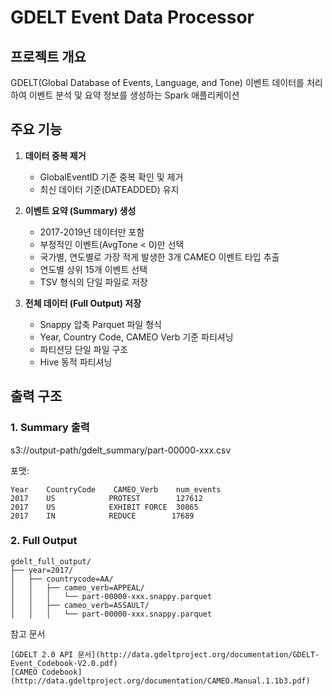 # GDELT Event Data Processor

## 프로젝트 개요
GDELT(Global Database of Events, Language, and Tone) 이벤트 데이터를 처리하여 이벤트 분석 및 요약 정보를 생성하는 Spark 애플리케이션

## 주요 기능
1. **데이터 중복 제거**
   - GlobalEventID 기준 중복 확인 및 제거
   - 최신 데이터 기준(DATEADDED) 유지

2. **이벤트 요약 (Summary) 생성**
   - 2017-2019년 데이터만 포함
   - 부정적인 이벤트(AvgTone < 0)만 선택
   - 국가별, 연도별로 가장 적게 발생한 3개 CAMEO 이벤트 타입 추출
   - 연도별 상위 15개 이벤트 선택
   - TSV 형식의 단일 파일로 저장

3. **전체 데이터 (Full Output) 저장**
   - Snappy 압축 Parquet 파일 형식
   - Year, Country Code, CAMEO Verb 기준 파티셔닝
   - 파티션당 단일 파일 구조
   - Hive 동적 파티셔닝

## 출력 구조

### 1. Summary 출력
s3://output-path/gdelt_summary/part-00000-xxx.csv

포맷:
```
Year    CountryCode    CAMEO_Verb    num_events
2017    US            PROTEST        127612
2017    US            EXHIBIT FORCE  30865
2017    IN            REDUCE        17689
```

### 2. Full Output

```
gdelt_full_output/
├── year=2017/
│   ├── countrycode=AA/
│   │   ├── cameo_verb=APPEAL/
│   │   │   └── part-00000-xxx.snappy.parquet
│   │   ├── cameo_verb=ASSAULT/
│   │   │   └── part-00000-xxx.snappy.parquet
```


참고 문서

    [GDELT 2.0 API 문서](http://data.gdeltproject.org/documentation/GDELT-Event_Codebook-V2.0.pdf)
    [CAMEO Codebook](http://data.gdeltproject.org/documentation/CAMEO.Manual.1.1b3.pdf)
